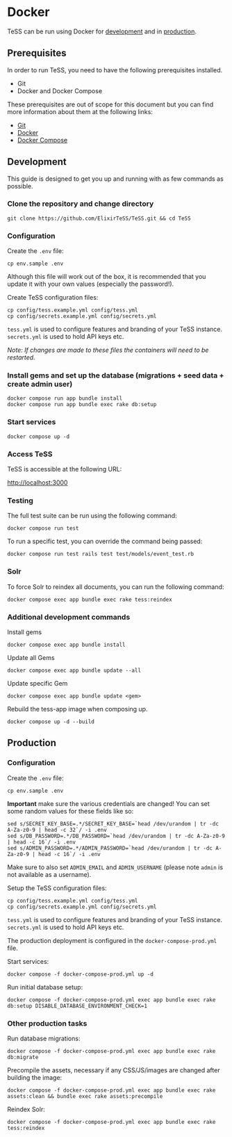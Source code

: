 # Docker

TeSS can be run using Docker for [development](#development) and in [production](#production).

## Prerequisites

In order to run TeSS, you need to have the following prerequisites installed.

- Git
- Docker and Docker Compose

These prerequisites are out of scope for this document but you can find more information about them at the following links:

- [Git](https://git-scm.com/)
- [Docker](https://www.docker.com/)
- [Docker Compose](https://docs.docker.com/compose/)

## Development

This guide is designed to get you up and running with as few commands as possible.

### Clone the repository and change directory

    git clone https://github.com/ElixirTeSS/TeSS.git && cd TeSS

### Configuration

Create the `.env` file:

    cp env.sample .env

Although this file will work out of the box, it is recommended that you update it with your own values (especially the password!).

Create TeSS configuration files:

    cp config/tess.example.yml config/tess.yml
    cp config/secrets.example.yml config/secrets.yml

`tess.yml` is used to configure features and branding of your TeSS instance. `secrets.yml` is used to hold API keys etc.

*Note: If changes are made to these files the containers will need to be restarted.*

### Install gems and set up the database (migrations + seed data + create admin user)

    docker compose run app bundle install
    docker compose run app bundle exec rake db:setup

### Start services

    docker compose up -d

### Access TeSS

TeSS is accessible at the following URL:

<http://localhost:3000>

### Testing

The full test suite can be run using the following command:

    docker compose run test

To run a specific test, you can override the command being passed:

    docker compose run test rails test test/models/event_test.rb

### Solr

To force Solr to reindex all documents, you can run the following command:

    docker compose exec app bundle exec rake tess:reindex

### Additional development commands

Install gems

    docker compose exec app bundle install

Update all Gems

    docker compose exec app bundle update --all

Update specific Gem

    docker compose exec app bundle update <gem>

Rebuild the tess-app image when composing up.

    docker compose up -d --build

## Production

### Configuration

Create the `.env` file:

    cp env.sample .env

**Important** make sure the various credentials are changed! You can set some random values for these fields like so:

    sed s/SECRET_KEY_BASE=.*/SECRET_KEY_BASE=`head /dev/urandom | tr -dc A-Za-z0-9 | head -c 32`/ -i .env
    sed s/DB_PASSWORD=.*/DB_PASSWORD=`head /dev/urandom | tr -dc A-Za-z0-9 | head -c 16`/ -i .env
    sed s/ADMIN_PASSWORD=.*/ADMIN_PASSWORD=`head /dev/urandom | tr -dc A-Za-z0-9 | head -c 16`/ -i .env

Make sure to also set `ADMIN_EMAIL` and `ADMIN_USERNAME` (please note `admin` is not available as a username).

Setup the TeSS configuration files: 

    cp config/tess.example.yml config/tess.yml
    cp config/secrets.example.yml config/secrets.yml

`tess.yml` is used to configure features and branding of your TeSS instance. `secrets.yml` is used to hold API keys etc.

The production deployment is configured in the `docker-compose-prod.yml` file.

Start services:

    docker compose -f docker-compose-prod.yml up -d

Run initial database setup:

    docker compose -f docker-compose-prod.yml exec app bundle exec rake db:setup DISABLE_DATABASE_ENVIRONMENT_CHECK=1

### Other production tasks

Run database migrations:

    docker compose -f docker-compose-prod.yml exec app bundle exec rake db:migrate

Precompile the assets, necessary if any CSS/JS/images are changed after building the image:

    docker compose -f docker-compose-prod.yml exec app bundle exec rake assets:clean && bundle exec rake assets:precompile

Reindex Solr:

    docker compose -f docker-compose-prod.yml exec app bundle exec rake tess:reindex
